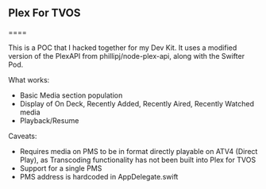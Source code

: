 ## Plex For TVOS
====

This is a POC that I hacked together for my Dev Kit. It uses a modified version of the PlexAPI from phillipj/node-plex-api, along with the Swifter Pod.

What works:
- Basic Media section population
- Display of On Deck, Recently Added, Recently Aired, Recently Watched media
- Playback/Resume

Caveats:
- Requires media on PMS to be in format directly playable on ATV4 (Direct Play), as Transcoding functionality has not been built into Plex for TVOS
- Support for a single PMS
- PMS address is hardcoded in AppDelegate.swift
